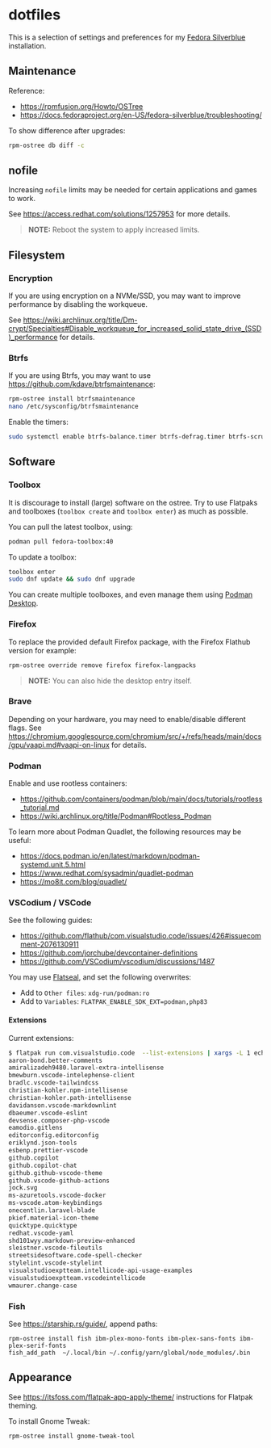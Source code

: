 # dotfiles

This is a selection of settings and preferences for my [Fedora Silverblue](https://fedoraproject.org/atomic-desktops/silverblue/) installation.

## Maintenance

Reference:

- <https://rpmfusion.org/Howto/OSTree>
- <https://docs.fedoraproject.org/en-US/fedora-silverblue/troubleshooting/>

To show difference after upgrades:

```bash
rpm-ostree db diff -c
```

## nofile

Increasing `nofile` limits may be needed for certain applications and games to work.

See <https://access.redhat.com/solutions/1257953> for more details.

> **NOTE:** Reboot the system to apply increased limits.

## Filesystem

### Encryption

If you are using encryption on a NVMe/SSD, you may want to improve performance by disabling the workqueue.

See <https://wiki.archlinux.org/title/Dm-crypt/Specialties#Disable_workqueue_for_increased_solid_state_drive_(SSD)_performance> for details.

### Btrfs

If you are using Btrfs, you may want to use <https://github.com/kdave/btrfsmaintenance>:

```bash
rpm-ostree install btrfsmaintenance
nano /etc/sysconfig/btrfsmaintenance
```

Enable the timers:

```bash
sudo systemctl enable btrfs-balance.timer btrfs-defrag.timer btrfs-scrub.timer btrfs-trim.timer --now
```

## Software

### Toolbox

It is discourage to install (large) software on the ostree. Try to use Flatpaks and toolboxes (`toolbox create` and `toolbox enter`) as much as possible.

You can pull the latest toolbox, using:

```bash
podman pull fedora-toolbox:40
```

To update a toolbox:

```bash
toolbox enter
sudo dnf update && sudo dnf upgrade
```

You can create multiple toolboxes, and even manage them using [Podman Desktop](https://podman-desktop.io/).

### Firefox

To replace the provided default Firefox package, with the Firefox Flathub version for example:

```bash
rpm-ostree override remove firefox firefox-langpacks
```

> **NOTE:** You can also hide the desktop entry itself.

### Brave

Depending on your hardware, you may need to enable/disable different flags. See <https://chromium.googlesource.com/chromium/src/+/refs/heads/main/docs/gpu/vaapi.md#vaapi-on-linux> for details.

### Podman

Enable and use rootless containers:

- <https://github.com/containers/podman/blob/main/docs/tutorials/rootless_tutorial.md>
- <https://wiki.archlinux.org/title/Podman#Rootless_Podman>

To learn more about Podman Quadlet, the following resources may be useful:

- <https://docs.podman.io/en/latest/markdown/podman-systemd.unit.5.html>
- <https://www.redhat.com/sysadmin/quadlet-podman>
- <https://mo8it.com/blog/quadlet/>

### VSCodium / VSCode

See the following guides:

- <https://github.com/flathub/com.visualstudio.code/issues/426#issuecomment-2076130911>
- <https://github.com/jorchube/devcontainer-definitions>
- <https://github.com/VSCodium/vscodium/discussions/1487>

You may use [Flatseal](https://flathub.org/apps/com.github.tchx84.Flatseal), and set the following overwrites:

- Add to `Other files`: `xdg-run/podman:ro`
- Add to `Variables`: `FLATPAK_ENABLE_SDK_EXT=podman,php83`

#### Extensions

Current extensions:

```bash
$ flatpak run com.visualstudio.code  --list-extensions | xargs -L 1 echo vsc --install-extension
aaron-bond.better-comments
amiralizadeh9480.laravel-extra-intellisense
bmewburn.vscode-intelephense-client
bradlc.vscode-tailwindcss
christian-kohler.npm-intellisense
christian-kohler.path-intellisense
davidanson.vscode-markdownlint
dbaeumer.vscode-eslint
devsense.composer-php-vscode
eamodio.gitlens
editorconfig.editorconfig
eriklynd.json-tools
esbenp.prettier-vscode
github.copilot
github.copilot-chat
github.github-vscode-theme
github.vscode-github-actions
jock.svg
ms-azuretools.vscode-docker
ms-vscode.atom-keybindings
onecentlin.laravel-blade
pkief.material-icon-theme
quicktype.quicktype
redhat.vscode-yaml
shd101wyy.markdown-preview-enhanced
sleistner.vscode-fileutils
streetsidesoftware.code-spell-checker
stylelint.vscode-stylelint
visualstudioexptteam.intellicode-api-usage-examples
visualstudioexptteam.vscodeintellicode
wmaurer.change-case
```

### Fish

See <https://starship.rs/guide/>, append paths:

```fish
rpm-ostree install fish ibm-plex-mono-fonts ibm-plex-sans-fonts ibm-plex-serif-fonts
fish_add_path  ~/.local/bin ~/.config/yarn/global/node_modules/.bin
```

## Appearance

See <https://itsfoss.com/flatpak-app-apply-theme/> instructions for Flatpak theming.

To install Gnome Tweak:

```bash
rpm-ostree install gnome-tweak-tool
```
